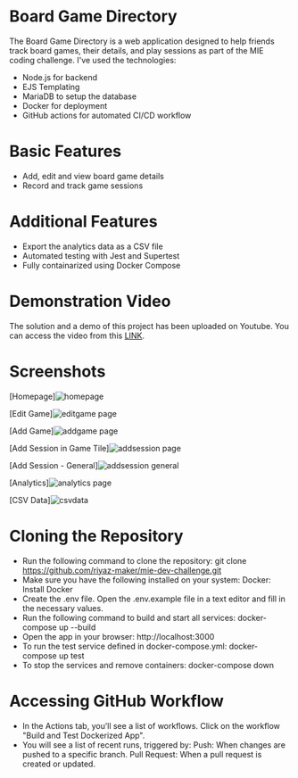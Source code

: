Board Game Directory
=====

The Board Game Directory is a web application designed to help friends track board games, their details, and play sessions as part of the MIE coding challenge. I've used the technologies:
*	Node.js for backend
*	EJS Templating
*	MariaDB to setup the database
*	Docker for deployment
*	GitHub actions for automated CI/CD workflow

Basic Features
=====

* Add, edit and view board game details
* Record and track game sessions

Additional Features
=====

* Export the analytics data as a CSV file
* Automated testing with Jest and Supertest
* Fully containarized using Docker Compose

Demonstration Video
=====

The solution and a demo of this project has been uploaded on Youtube. You can access the video from this [LINK](https://youtu.be/CrqbiXF24p8).

Screenshots
=====

[Homepage]![homepage](https://github.com/user-attachments/assets/4a10760c-f1a4-45c7-87cc-1f34dbdff2e8)

[Edit Game]![editgame page](https://github.com/user-attachments/assets/92003b96-acbb-4c56-b9b0-2b2bff4528be)

[Add Game]![addgame page](https://github.com/user-attachments/assets/1ea19961-4dc8-41d0-904e-bee4051bf885)

[Add Session in Game Tile]![addsession page](https://github.com/user-attachments/assets/aeea560a-db84-4c47-91ad-86e0033f23b4)

[Add Session - General]![addsession general](https://github.com/user-attachments/assets/9990dc14-4cdb-4fbf-a711-4ceeb2a5919d)

[Analytics]![analytics page](https://github.com/user-attachments/assets/28bdfcaa-af3d-49e1-9fb2-137afa27faaf)

[CSV Data]![csvdata](https://github.com/user-attachments/assets/0c128df3-b5f7-4b35-a20a-232e2b9d25b7)

Cloning the Repository
=====

* Run the following command to clone the repository: git clone https://github.com/riyaz-maker/mie-dev-challenge.git
* Make sure you have the following installed on your system:
Docker: Install Docker
* Create the .env file. Open the .env.example file in a text editor and fill in the necessary values.
* Run the following command to build and start all services: docker-compose up --build
* Open the app in your browser: http://localhost:3000
* To run the test service defined in docker-compose.yml: docker-compose up test
* To stop the services and remove containers: docker-compose down

Accessing GitHub Workflow
=====

* In the Actions tab, you’ll see a list of workflows. Click on the workflow "Build and Test Dockerized App".
* You will see a list of recent runs, triggered by:
Push: When changes are pushed to a specific branch.
Pull Request: When a pull request is created or updated.
